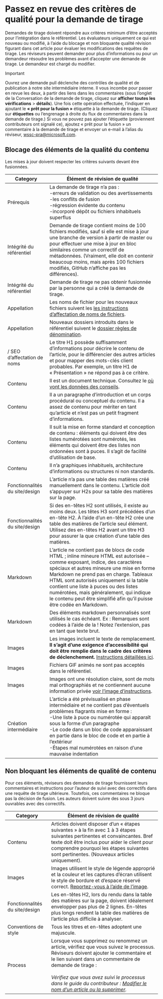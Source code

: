 # <a name="quality-criteria-for-pull-request-review"></a>Passez en revue des critères de qualité pour la demande de tirage

Demandes de tirage doivent répondre aux critères minimum d’être acceptés pour l’intégration dans le référentiel. Les évaluateurs uniquement ce qui est nouveau ou modifié, à l’aide du blocage et non bloquante qualité révision figurant dans cet article pour évaluer les modifications des requêtes de tirage. Les réviseurs peuvent demander pour plus d’informations ou pour un demandeur résoudre les problèmes avant d’accepter une demande de tirage. Le demandeur est chargé du modifier.

>[!IMPORTANT] 
>Ouvrez une demande pull déclenche des contrôles de qualité et de publication à notre site intermédiaire interne. Il vous incombe pour passer en revue les deux, à partir des liens dans les commentaires \(sous l’onglet de la Conversation de la demande de tirage, cliquez sur **afficher toutes les vérifications** > **détails**\). Une fois cette opération effectuée, l’indiquer en ajoutant le **« prêt pour la fusion »** étiquette à la demande de tirage. \(Cliquez sur **étiquettes** ou l’engrenage à droite du flux de commentaires dans la demande de tirage.) Si vous ne pouvez pas ajouter l’étiquette \(proviennent contributeurs ont signalé ce), ajoutez « prêt pour la fusion » un commentaire à la demande de tirage et envoyer un e-mail à l’alias du réviseur, wssc-pra@microsoft.com.

## <a name="blocking-content-quality-items"></a>Blocage des éléments de la qualité du contenu

Les mises à jour doivent respecter les critères suivants devant être fusionnées.

| Category | Élément de révision de qualité |
|----------|---------------------|
|Prérequis| La demande de tirage n’a pas :<br>-erreurs de validation ou des avertissements<br>-les conflits de fusion<br>-régression évidente du contenu<br>-incorporé dépôt ou fichiers inhabituels superflus|
|Intégrité du référentiel |Demande de tirage contient moins de 100 fichiers modifiés, sauf si elle est mise à jour une branche de version à partir de master ou pour effectuer une mise à jour en bloc similaires comme un correctif de métadonnées. (Vraiment, elle doit en contenir beaucoup moins, mais après 100 fichiers modifiés, GitHub n’affiche pas les différences).|
|Intégrité du référentiel| Demande de tirage ne pas obtenir fusionnée par la personne qui a créé la demande de tirage.|
|Appellation |Les noms de fichier pour les nouveaux fichiers suivent les [les instructions d’affectation de noms de fichiers](file-names-and-locations.md).|
|Appellation |Nouveaux dossiers introduits dans le référentiel suivent le [dossier règles de dénomination](file-names-and-locations.md#folder-names-in-the-repo).|
|/ SEO d’affectation de noms|Le titre H1 possède suffisamment d’informations pour décrire le contenu de l’article, pour le différencier des autres articles et pour mapper des mots-clés client probables. Par exemple, un titre H1 de « Présentation » ne répond pas à ce critère.|
|Contenu|Il est un document technique. Consultez le [où vont les données des conseils](content-channel-guidance.md).|
|Contenu|Il a un paragraphe d’introduction et un corps procédural ou conceptuel du contenu. Il a assez de contenu pour mériter en tant qu’article et n’est pas un petit fragment d’informations.|
|Contenu| Il suit la mise en forme standard et conception de contenu : éléments qui doivent être des listes numérotées sont numérotés, les éléments qui doivent être des listes non ordonnées sont à puces. Il s’agit de facilité d’utilisation de base.|
|Contenu| Il n’a graphiques inhabituels, architecture d’informations ou structures ni non standards.|
|Fonctionnalités du site/design| L’article n’a pas une table des matières créé manuellement dans le contenu. L’article doit s’appuyer sur H2s pour sa table des matières sur la page.|
|Fonctionnalités du site/design| Si des en-têtes H2 sont utilisés, il existe au moins deux. Les têtes H3 sont précédées d’un en-tête H2. À l’aide d’un en-tête H2 crée une table des matières de l’article seul élément. Utilisez des en-têtes H2 avant un titre H3 pour assurer la que création d’une table des matières.|
|Markdown| L’article ne contient pas de blocs de code HTML ; inline mineure HTML est autorisée – comme exposant, indice, des caractères spéciaux et autres mineure une mise en forme Markdown ne prend pas en charge. Tableaux HTML sont autorisés uniquement si la table contient une liste à puces ou des listes numérotées, mais généralement, qui indique le contenu peut être simplifié afin qu’il puisse être codée en Markdown.|
|Markdown   |Des éléments markdown personnalisés sont utilisés le cas échéant. Ex : Remarques sont codées à l’aide de la ! Notez l’extension, pas en tant que texte brut.|
|Images|Les images incluent le texte de remplacement. **Il s’agit d’une exigence d’accessibilité qui doit être remplie dans le cadre des critères de déclenchement.** [Instructions détaillées ici](https://worldready.cloudapp.net/Styleguide/Read?id=2665&topicid=28349). |
|Images |Fichiers GIF animés ne sont pas acceptés dans le référentiel.|
|Images | Images ont une résolution claire, sont de mots mal orthographiés et ne contiennent aucune information privée [voir l’image d’instructions](https://github.com/Azure/azure-content/blob/master/contributor-guide/create-images-markdown.md). |
|Création intermédiaire| L’article a été prévisualisé en phase intermédiaire et ne contient pas d’éventuels problèmes flagrants mise en forme :<br>-Une liste à puce ou numérotée qui apparaît sous la forme d’un paragraphe <br> -Le code dans un bloc de code apparaissant en partie dans le bloc de code et en partie à l’extérieur <br>-Étapes mal numérotées en raison d’une mauvaise indentation|

## <a name="non-blocking-content-quality-items"></a>Non bloquant les éléments de qualité de contenu

Pour ces éléments, réviseurs des demandes de tirage fournissent leurs commentaires et instructions pour l’auteur de suivi avec des correctifs dans une requête de tirage ultérieure. Toutefois, ces commentaires ne bloque pas la décision de fusion. Les auteurs doivent suivre des sous 3 jours ouvrables avec des correctifs.

| Category | Élément de révision de qualité |
|----------|---------------------|
|Contenu|Articles doivent disposer d’un « étapes suivantes » à la fin avec 1 à 3 étapes suivantes pertinentes et convaincantes. Bref texte doit être inclus pour aider le client pour comprendre pourquoi les étapes suivantes sont pertinentes. (Nouveaux articles uniquement).
|Images|Images utilisent le style de légende approprié et la couleur et les captures d’écran utilisent le style de bordure et d’espace réservé correct. [Reportez-vous à l’aide de l’image](https://github.com/Azure/azure-content/blob/master/contributor-guide/create-images-markdown.md).|
|Fonctionnalités du site/design|Les en-têtes H2, lors du rendu dans la table des matières sur la page, doivent idéalement envelopper pas plus de 2 lignes. En-têtes plus longs rendent la table des matières de l’article plus difficile à analyser.|
|Conventions de style|Tous les titres et en-têtes adoptent une majuscule.|
|Process|Lorsque vous supprimez ou renommez un article, vérifiez que vous suivez le processus. Réviseurs doivent ajouter le commentaire et le lien suivant dans un commentaire de demande de tirage :<br><br>*Vérifiez que vous avez suivi le processus dans le guide du contributeur : [Modifier le nom d’un article ou la supprimer](rename-or-retire.md).*|
